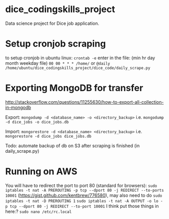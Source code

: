 # dice_codingskills_project
Data science project for Dice job application.

# Setup cronjob scraping
to setup cronjob in ubuntu linux:
`crontab -e`
enter in the file: (min hr day month weekday file)
`00 00 * * * /home/`
or
`@daily /home/ubuntu/dice_codingskills_project/dice_code/daily_scrape.py`

# Exporting MongoDB for transfer
http://stackoverflow.com/questions/11255630/how-to-export-all-collection-in-mongodb

Export:
`mongodump -d <database_name> -o <directory_backup>`
i.e.
`mongodump -d dice_jobs -o dice_jobs.db`

Import:
`mongorestore -d <database_name> <directory_backup>`
i.e.
`mongorestore -d dice_jobs dice_jobs.db`

Todo:  automate backup of db on S3 after scraping is finished (in daily_scrape.py)

# Running on AWS
You will have to redirect the port to port 80 (standard for browsers): `sudo iptables -t nat -A PREROUTING -p tcp --dport 80 -j REDIRECT --to-ports 10001` (https://gist.github.com/kentbrew/776580), may also need to do `sudo iptables -t nat -D PREROUTING 1`
`sudo iptables -t nat -A OUTPUT -o lo -p tcp --dport 80 -j REDIRECT --to-port 10001`
I think put those things in here:?
`sudo nano /etc/rc.local`
